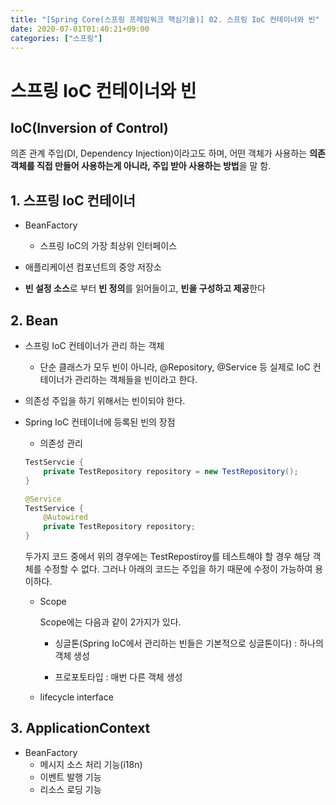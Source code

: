 ```yaml
---
title: "[Spring Core(스프링 프레임워크 핵심기술)] 02. 스프링 IoC 컨테이너와 빈"
date: 2020-07-01T01:40:21+09:00
categories: ["스프링"]
---
```


# 스프링 IoC 컨테이너와 빈


## IoC(Inversion of Control)

의존 관계 주입(DI, Dependency Injection)이라고도 하며, 어떤 객체가 사용하는 **의존 객체를 직접 만들어 사용하는게 아니라, 주입 받아 사용하는 방법**을 말 함.

## 1. 스프링 IoC 컨테이너

- BeanFactory

    - 스프링 IoC의 가장 최상위 인터페이스

- 애플리케이션 컴포넌트의 중앙 저장소

- **빈 설정 소스**로 부터 **빈 정의**를 읽어들이고, **빈을 구성하고 제공**한다


## 2. Bean

- 스프링 IoC 컨테이너가 관리 하는 객체

    - 단순 클래스가 모두 빈이 아니라, @Repository, @Service 등 실제로 IoC 컨테이너가 관리하는 객체들을 빈이라고 한다.

- 의존성 주입을 하기 위해서는 빈이되야 한다.

- Spring IoC 컨테이너에 등록된 빈의 장점

    - 의존성 관리

    ```java
    TestServcie {
    	private TestRepository repository = new TestRepository();
    }
    ```

    ```java
    @Service
    TestService {
    	@Autowired
    	private TestRepository repository;
    }
    ```

    두가지 코드 중에서 위의 경우에는 TestRepostiroy를 테스트해야 할 경우 해당 객체를 수정할 수 없다. 그러나 아래의 코드는 주입을 하기 때문에 수정이 가능하여 용이하다.

    - Scope

        Scope에는 다음과 같이 2가지가 있다.

        - 싱글톤(Spring IoC에서 관리하는 빈들은 기본적으로 싱글톤이다) : 하나의 객체 생성

        - 프로포토타입 : 매번 다른 객체 생성
        
    - lifecycle interface

## 3. ApplicationContext

- BeanFactory
    - 메시지 소스 처리 기능(i18n)
    - 이벤트 발행 기능
    - 리소스 로딩 기능